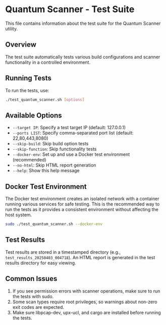 # Quantum Scanner - Test Suite

This file contains information about the test suite for the Quantum Scanner utility.

## Overview

The test suite automatically tests various build configurations and scanner functionality in a controlled environment.

## Running Tests

To run the tests, use:

```bash
./test_quantum_scanner.sh [options]
```

## Available Options

- `--target IP`: Specify a test target IP (default: 127.0.0.1)
- `--ports LIST`: Specify comma-separated port list (default: 22,80,443,8080)
- `--skip-build`: Skip build option tests
- `--skip-function`: Skip functionality tests
- `--docker-env`: Set up and use a Docker test environment (recommended)
- `--no-html`: Skip HTML report generation
- `--help`: Show this help message

## Docker Test Environment

The Docker test environment creates an isolated network with a container running various services for safe testing.
This is the recommended way to run the tests as it provides a consistent environment without affecting the host system.

```bash
sudo ./test_quantum_scanner.sh --docker-env
```

## Test Results

Test results are stored in a timestamped directory (e.g., `test_results_20250403_004718`).
An HTML report is generated in the test results directory for easy viewing.

## Common Issues

1. If you see permission errors with scanner operations, make sure to run the tests with sudo.
2. Some scan types require root privileges, so warnings about non-zero exit codes are expected.
3. Make sure libpcap-dev, upx-ucl, and cargo are installed before running the tests.

